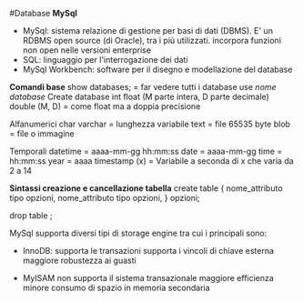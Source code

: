 #Database 
**MySql**

- MySql: sistema relazione di gestione per basi di dati (DBMS). E' un RDBMS open source (di Oracle), tra i più utilizzati. incorpora funzioni non open nelle versioni enterprise
- SQL: linguaggio per l'interrogazione dei dati
- MySql Workbench: software per il disegno e modellazione del database

**Comandi base**
show databases; = far vedere tutti i database
use *nome database*
Create database
int 
float (M parte intera, D parte decimale)
double (M, D) = come float ma a doppia precisione

Alfanumerici
char
varchar = lunghezza variabile
text = file 65535 byte
blob = file o immagine

Temporali
datetime = aaaa-mm-gg hh:mm:ss
date = aaaa-mm-gg
time = hh:mm:ss
year = aaaa
timestamp (x) = Variabile a seconda di x che varia da 2 a 14

**Sintassi creazione e cancellazione tabella**
create table <nome> {
	nome_attributo tipo opzioni,
	nome_attributo tipo opzioni,
} opzioni;

drop table <nome>;

MySql supporta diversi tipi di storage engine tra cui i principali sono:
- InnoDB:
supporta le transazioni
supporta i vincoli di chiave esterna
maggiore robustezza ai guasti

- MyISAM
non supporta il sistema transazionale
maggiore efficienza
minore consumo di spazio in memoria secondaria



